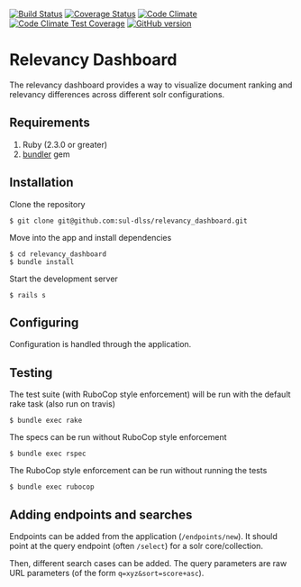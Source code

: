 [![Build Status](https://travis-ci.org/sul-dlss/relevancy_dashboard.svg?branch=master)](https://travis-ci.org/sul-dlss/relevancy_dashboard)
[![Coverage Status](https://coveralls.io/repos/github/sul-dlss/relevancy_dashboard/badge.svg?branch=master)](https://coveralls.io/github/sul-dlss/relevancy_dashboard?branch=master)
[![Code Climate](https://codeclimate.com/github/sul-dlss/relevancy_dashboard/badges/gpa.svg)](https://codeclimate.com/github/sul-dlss/relevancy_dashboard)
[![Code Climate Test Coverage](https://codeclimate.com/github/sul-dlss/relevancy_dashboard/badges/coverage.svg)](https://codeclimate.com/github/sul-dlss/relevancy_dashboard/coverage)
[![GitHub version](https://badge.fury.io/gh/sul-dlss%2Frelevancy_dashboard.svg)](https://badge.fury.io/gh/sul-dlss%2Frelevancy_dashboard)

# Relevancy Dashboard

The relevancy dashboard provides a way to visualize document ranking and relevancy differences across different solr configurations.

## Requirements

1. Ruby (2.3.0 or greater)
2. [bundler](http://bundler.io/) gem

## Installation

Clone the repository

    $ git clone git@github.com:sul-dlss/relevancy_dashboard.git

Move into the app and install dependencies

    $ cd relevancy_dashboard
    $ bundle install

Start the development server

    $ rails s

## Configuring

Configuration is handled through the application.

## Testing

The test suite (with RuboCop style enforcement) will be run with the default rake task (also run on travis)

    $ bundle exec rake

The specs can be run without RuboCop style enforcement

    $ bundle exec rspec

The RuboCop style enforcement can be run without running the tests

    $ bundle exec rubocop

## Adding endpoints and searches

Endpoints can be added from the application (`/endpoints/new`). It should point at
the query endpoint (often `/select`) for a solr core/collection.

Then, different search cases can be added. The query parameters are raw URL parameters (of the form `q=xyz&sort=score+asc`).
